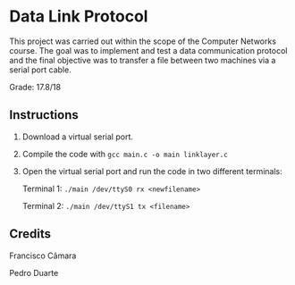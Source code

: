 # Data Link Protocol

This project was carried out within the scope of the Computer Networks course. The goal was to implement and test a data communication protocol and the final objective was to transfer a file between two machines via a serial port cable.

Grade: 17.8/18


## Instructions

1. Download a virtual serial port.
2. Compile the code with
```gcc main.c -o main linklayer.c```
4. Open the virtual serial port and run the code in two different terminals:
   
	Terminal 1:
	```./main /dev/ttyS0 rx <newfilename>```

	Terminal 2:
	```./main /dev/ttyS1 tx <filename>```

## Credits

Francisco Câmara

Pedro Duarte
 
